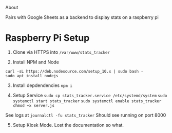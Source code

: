 About

Pairs with Google Sheets as a backend to display stats on a raspberry pi

# Raspberry Pi Setup

1. Clone via HTTPS into `/var/www/stats_tracker`

2. Install NPM and Node
```
curl -sL https://deb.nodesource.com/setup_10.x | sudo bash -
sudo apt install nodejs
```

3. Install depdendencies
`npm i`

4. Setup Service
`sudo cp stats_tracker.service /etc/systemd/system`
`sudo systemctl start stats_tracker`
`sudo systemctl enable stats_tracker`
`chmod +x server.js`

See logs at `journalctl -fu stats_tracker`
Should see running on port 8000

5. Setup Kiosk Mode. 
Lost the documentation so what.